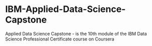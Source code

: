 # IBM-Applied-Data-Science-Capstone

Applied Data Science Capstone - is the 10th module of the IBM Data Science Professional Certificate course on Coursera

